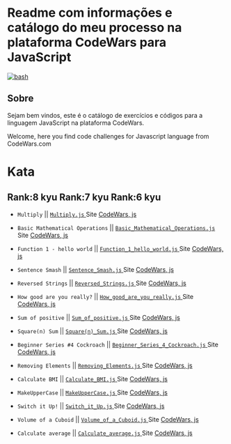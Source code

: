 # Readme com informações e catálogo do meu processo na plataforma CodeWars para JavaScript

<a href="https://www.codewars.com/users/arthurdduarte" target="_blank" rel="noreferrer"> <img src="https://www.codewars.com/users/arthurdduarte/badges/small" alt="bash"/> </a>

## Sobre
Sejam bem vindos, este é o catálogo de exercícios e códigos para a linguagem JavaScript na plataforma CodeWars.

Welcome, here you find code challenges for Javascript language from CodeWars.com 

# Kata
## Rank:8 kyu  Rank:7 kyu  Rank:6 kyu   

* `Multiply` || [`Multiply.js`  ](/Code-Js/Multiply.js) Site [CodeWars, js  ](https://www.codewars.com/kata/50654ddff44f800200000004/train/javascript)

* `Basic Mathematical Operations` || [`Basic_Mathematical_Operations.js`  ](/Code-Js/Basic_Mathematical_Operations.js) Site [CodeWars, js  ](https://www.codewars.com/kata/57356c55867b9b7a60000bd7/train/javascript)

* `Function 1 - hello world` || [`Function_1_hello_world.js`  ](/Code-Js/Function_1_hello_world.js) Site [CodeWars, js  ](https://www.codewars.com/kata/523b4ff7adca849afe000035/train/javascript)

* `Sentence Smash` || [`Sentence_Smash.js`  ](/Code-Js/Sentence_Smash.js) Site [CodeWars, js  ](https://www.codewars.com/kata/53dc23c68a0c93699800041d/train/javascript)

* `Reversed Strings` || [`Reversed_Strings.js`  ](/Code-Js/Reversed_Strings.js) Site [CodeWars, js  ](https://www.codewars.com/kata/5168bb5dfe9a00b126000018/train/javascript)

* `How good are you really?` || [`How_good_are_you_really.js`  ](/Code-Js/How_good_are_you_really.js) Site [CodeWars, js  ](https://www.codewars.com/kata/5601409514fc93442500010b/train/javascript)

* `Sum of positive` || [`Sum_of_positive.js`  ](/Code-Js/Sum_of_positive.js) Site [CodeWars, js  ](https://www.codewars.com/kata/5715eaedb436cf5606000381/train/javascript)

* `Square(n) Sum` || [`Square(n)_Sum.js`  ](/Code-Js/Square(n)_Sum.js) Site [CodeWars, js  ](https://www.codewars.com/kata/515e271a311df0350d00000f/train/javascript)

* `Beginner Series #4 Cockroach` || [`Beginner_Series_4_Cockroach.js`  ](/Code-Js/Beginner_Series_4_Cockroach.js) Site [CodeWars, js  ](https://www.codewars.com/kata/55fab1ffda3e2e44f00000c6/train/javascript)

* `Removing Elements` || [`Removing_Elements.js`  ](/Code-Js/Removing_Elements.js) Site [CodeWars, js  ](https://www.codewars.com/kata/5769b3802ae6f8e4890009d2/train/javascript)

* `Calculate BMI` || [`Calculate_BMI.js`  ](/Code-Js/Calculate_BMI.js) Site [CodeWars, js  ](https://www.codewars.com/kata/57a429e253ba3381850000fb/train/javascript)

* `MakeUpperCase` || [`MakeUpperCase.js`  ](/Code-Js/MakeUpperCase.js) Site [CodeWars, js  ](https://www.codewars.com/kata/57a0556c7cb1f31ab3000ad7/train/javascript)

* `Switch it Up!` || [`Switch_it_Up.js`  ](/Code-Js/Switch_it_Up.js) Site [CodeWars, js  ](https://www.codewars.com/kata/5808dcb8f0ed42ae34000031/train/javascript)

* `Volume of a Cuboid` || [`Volume_of_a_Cuboid.js`  ](/Code-Js/Volume_of_a_Cuboid.js) Site [CodeWars, js  ](https://www.codewars.com/kata/58261acb22be6e2ed800003a/train/javascript)

* `Calculate average` || [`Calculate_average.js`  ](/Code-Js/Calculate_average.js) Site [CodeWars, js  ](https://www.codewars.com/kata/57a2013acf1fa5bfc4000921/train/javascript)





